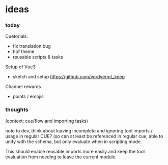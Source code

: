 # ideas


### today

Cuetorials:

- fix translation bug
- hof theme
- reusable scripts & tasks

Setup of Vue3
- sketch and setup https://github.com/verdverm/_keep

Channel rewards
 - points / emojis


### thoughts

(context: cue/flow and importing tasks)

note to dev, think about leaving incomplete and ignoring
tool imports / usage in regular CUE? (so can at least
be referenced in regular cue, able to unify with the schema,
but only evaluate when in scripting mode.

This should enable reusable imports more easily
and keep the tool evaluation from needing to leave
the current module.



